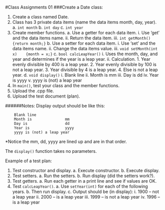 #Class Assignments 01
###Create a Date class:

1.  Create a class named Date.
2.  Class has 3 private data items (name the data items month, day, year).
    a.  ```int month```
    b.  ```int day```
    c.  ```int year```
3.  Create member functions.
    a.  Use a getter for each data item.
        i.   Use ‘get’ and the data items name.
        ii.  Return the data item.
        iii. ```int getMonth()  {return month;}```
    b.  Use a setter for each data item.
        i.   Use ‘set’ and the data items name.
        ii.  Change the data items value.
        iii. ```void setMonth(int x)    {month = x;}```
    c.  ```bool calcLeapYear()```
        i.  Uses the month, day, and year and determines if the year is a leap year.
        ii. Calculation.
            1.  Year evenly divisible by 400 is a leap year.
            2.  Year evenly divisible by 100 is not a leap year.
            3.  Year divisible by 4 is a leap year.
            4.  Else  is not a leap year.
    d.  ```void display()```
        i.   Blank line
        ii.  Month is    mm
        iii. Day is      dd
        iv.  Year is     yyyy
        v.   yyyy is (not) a leap year
4.  In ```main()```, test your class and the member functions.
5.  Upload the .cpp file.
6.  Upload the test document (plan).

######Notes:
Display output should be like this:

        Blank line
        Month is               mm
        Day is                 dd
        Year is                yyyy
        yyyy is (not) a leap year

*Notice the mm, dd, yyyy are lined up and are in that order.

The ```display()``` function takes no parameters.

Example of a test plan:

1.  Test constructor and display.
    a.  Execute constructor.
    b.  Execute display.
2.  Test setters.
    a.  Run the setters.
    b.  Run display (did the setters work?).
3.  Test getters.
    a.  Run each getter in a print line and see if values are OK.
4.  Test ```calcLeapYear()```.
    a.  Use ```setYear(int)``` for each of the following years.
    b.  Then run display.
    c.  Output should be (in display):
        i.      1900 – not a leap year
        ii.     2000 – is a leap year
        iii.    1999 – is not a leap year
        iv.     1996 – is a leap year

